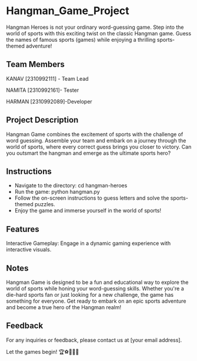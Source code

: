 # Hangman_Game_Project

Hangman Heroes is not your ordinary word-guessing game. Step into the world of sports with this exciting twist on the classic Hangman game. Guess the names of famous sports (games) while enjoying a thrilling sports-themed adventure!




## Team Members
KANAV [2310992111] - Team Lead

NAMITA [2310992161]- Tester 

HARMAN [2310992089]-Developer






## Project Description

Hangman Game combines the excitement of sports with the challenge of word guessing. Assemble your team and embark on a journey through the world of sports, where every correct guess brings you closer to victory. Can you outsmart the hangman and emerge as the ultimate sports hero?


## Instructions

- Navigate to the directory: cd hangman-heroes
- Run the game: python hangman.py
- Follow the on-screen instructions to guess letters and solve the sports-themed puzzles.
- Enjoy the game and immerse yourself in the world of sports!




## Features

Interactive Gameplay: Engage in a dynamic gaming experience with interactive visuals.


## Notes
Hangman Game is designed to be a fun and educational way to explore the world of sports while honing your word-guessing skills. Whether you're a die-hard sports fan or just looking for a new challenge, the game has something for everyone. Get ready to embark on an epic sports adventure and become a true hero of the Hangman realm!



## Feedback

For any inquiries or feedback, please contact us at [your email address].

Let the games begin! 🏆⚽️🏀🏈🎾
